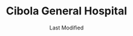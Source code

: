---
layout: location-page
date: Last Modified
description: "Local COVID-19 testing is available at Cibola General Hospital in Grants, New Mexico, USA."
permalink: "locations/new-mexico/grants/cibola-general-hospital/"
tags:
  - locations
  - new-mexico
title: Cibola General Hospital
state: New Mexico
stateAbbr: NM
hood: "Cibola"
address: "1016 Roosevelt Ave"
city: "Grants"
zip: "87020"
mapUrl: "http://maps.apple.com/?q=Cibola+General+Hospital&address=1016+Roosevelt+Ave,Grants,New+Mexico,87020"
locationType: Walk-in
phone: "505-287-4446"
website: "www.cibolahospital.com"
onlineBooking: undefined
closed: undefined
closedUpdate: April 17th, 2020
notes: "By appointment only. Requires phone screen."
days: Contact for hours of operation.
ctaMessage: Learn more
ctaUrl: "www.cibolahospital.com"
---